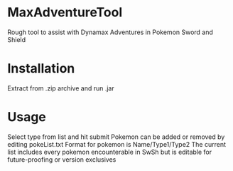 # MaxAdventureTool
Rough tool to assist with Dynamax Adventures in Pokemon Sword and Shield


# Installation
Extract from .zip archive and run .jar

# Usage
Select type from list and hit submit
Pokemon can be added or removed by editing pokeList.txt
  Format for pokemon is Name/Type1/Type2
  The current list includes every pokemon encounterable in SwSh but is editable for future-proofing or version exclusives
